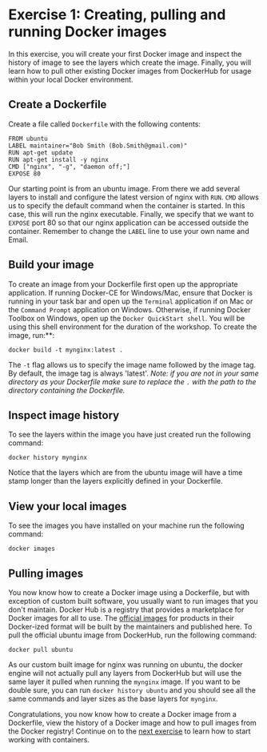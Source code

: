 # Exercise 1: Creating, pulling and running Docker images

In this exercise, you will create your first Docker image and inspect the history of image to see the layers which create the image. Finally, you will learn how to pull other existing Docker images from DockerHub for usage within your local Docker environment.

## Create a Dockerfile

Create a file called `Dockerfile` with the following contents:

```
FROM ubuntu
LABEL maintainer="Bob Smith (Bob.Smith@gmail.com)"
RUN apt-get update
RUN apt-get install -y nginx
CMD ["nginx", "-g", "daemon off;"]
EXPOSE 80
```

Our starting point is from an ubuntu image. From there we add several layers to install and configure the latest version of nginx with `RUN`. `CMD` allows us to specify the default command when the container is started. In this case, this will run the nginx executable. Finally, we specify that we want to `EXPOSE` port 80 so that our nginx application can be accessed outside the container. Remember to change the `LABEL` line to use your own name and Email.

## Build your image

To create an image from your Dockerfile first open up the appropriate application. If running Docker-CE for Windows/Mac, ensure that Docker is running in your task bar and open up the `Terminal` application if on Mac or the `Command Prompt` application on Windows. Otherwise, if running Docker Toolbox on Windows, open up the `Docker QuickStart shell`. You will be using this shell environment for the duration of the workshop. To create the image, run:**:

`docker build -t mynginx:latest .`

The `-t` flag allows us to specify the image name followed by the image tag. By default, the image tag is always 'latest'.
*Note: if you are not in your same directory as your Dockerfile make sure to replace the `.` with the path to the directory containing the Dockerfile.*

## Inspect image history

To see the layers within the image you have just created run the following command:

`docker history mynginx`

Notice that the layers which are from the ubuntu image will have a time stamp longer than the layers explicitly defined in your Dockerfile.

## View your local images

To see the images you have installed on your machine run the following command:

`docker images`

## Pulling images

You now know how to create a Docker image using a Dockerfile, but with exception of custom built software, you usually want to run images that you don't maintain. Docker Hub is a registry that provides a marketplace for Docker images for all to use. The [official images](https://hub.docker.com/explore/) for products in their Docker-ized format will be built by the maintainers and published here. To pull the official ubuntu image from DockerHub, run the following command:

`docker pull ubuntu`

As our custom built image for nginx was running on ubuntu, the docker engine will not actually pull any layers from DockerHub but will use the same layer it pulled when running the `mynginx` image. If you want to be double sure, you can run `docker history ubuntu` and you should see all the same commands and layer sizes as the base layers for `mynginx`.

Congratulations, you now know how to create a Docker image from a Dockerfile, view the history of a Docker image and how to pull images from the Docker registry! Continue on to the [next exercise](../2_Create_view_stop_containers) to learn how to start working with containers.
